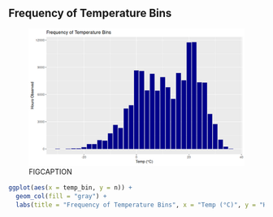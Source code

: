 ## Frequency of Temperature Bins

<figure class="float-right">
  <a href="../images/Frequency_of_Temp_bins.png" target="_blank" title="Select image to open full sized chart">
  <img src="../images/thumbnails/Frequency_of_Temp_bins.png" alt="ALT_TEXT">
  </a>
  <figcaption>
  FIGCAPTION
  </figcaption>
</figure>




```R
ggplot(aes(x = temp_bin, y = n)) +
  geom_col(fill = "gray") +
  labs(title = "Frequency of Temperature Bins", x = "Temp (°C)", y = "Hours Observed")
```

<br style="clear: both;"></br>


